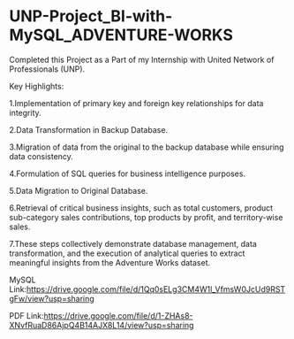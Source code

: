 # UNP-Project_BI-with-MySQL_ADVENTURE-WORKS

Completed this Project as a Part of my Internship with United Network of Professionals (UNP).

Key Highlights:

1.Implementation of primary key and foreign key relationships for data integrity.

2.Data Transformation in Backup Database.

3.Migration of data from the original to the backup database while ensuring data consistency.

4.Formulation of SQL queries for business intelligence purposes.

5.Data Migration to Original Database.

6.Retrieval of critical business insights, such as total customers, product sub-category sales contributions, 
  top products by profit, and territory-wise sales.
  
7.These steps collectively demonstrate database management, data transformation, 
  and the execution of analytical queries to extract meaningful insights from the Adventure Works dataset.

MySQL Link:https://drive.google.com/file/d/1Qq0sELg3CM4W1l_VfmsW0JcUd9RSTgFw/view?usp=sharing

PDF Link:https://drive.google.com/file/d/1-ZHAs8-XNvfRuaD86AjpQ4B14AJX8L14/view?usp=sharing
